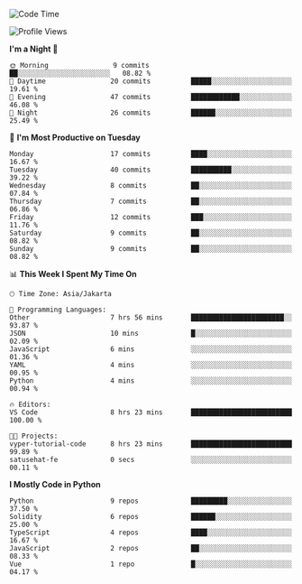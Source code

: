 <!--START_SECTION:waka-->
![Code Time](http://img.shields.io/badge/Code%20Time-1%2C459%20hrs%2058%20mins-blue)

![Profile Views](http://img.shields.io/badge/Profile%20Views-2-blue)

**I'm a Night 🦉** 

```text
🌞 Morning                9 commits           ██░░░░░░░░░░░░░░░░░░░░░░░   08.82 % 
🌆 Daytime                20 commits          █████░░░░░░░░░░░░░░░░░░░░   19.61 % 
🌃 Evening                47 commits          ████████████░░░░░░░░░░░░░   46.08 % 
🌙 Night                  26 commits          ██████░░░░░░░░░░░░░░░░░░░   25.49 % 
```
📅 **I'm Most Productive on Tuesday** 

```text
Monday                   17 commits          ████░░░░░░░░░░░░░░░░░░░░░   16.67 % 
Tuesday                  40 commits          ██████████░░░░░░░░░░░░░░░   39.22 % 
Wednesday                8 commits           ██░░░░░░░░░░░░░░░░░░░░░░░   07.84 % 
Thursday                 7 commits           ██░░░░░░░░░░░░░░░░░░░░░░░   06.86 % 
Friday                   12 commits          ███░░░░░░░░░░░░░░░░░░░░░░   11.76 % 
Saturday                 9 commits           ██░░░░░░░░░░░░░░░░░░░░░░░   08.82 % 
Sunday                   9 commits           ██░░░░░░░░░░░░░░░░░░░░░░░   08.82 % 
```


📊 **This Week I Spent My Time On** 

```text
🕑︎ Time Zone: Asia/Jakarta

💬 Programming Languages: 
Other                    7 hrs 56 mins       ███████████████████████░░   93.87 % 
JSON                     10 mins             █░░░░░░░░░░░░░░░░░░░░░░░░   02.09 % 
JavaScript               6 mins              ░░░░░░░░░░░░░░░░░░░░░░░░░   01.36 % 
YAML                     4 mins              ░░░░░░░░░░░░░░░░░░░░░░░░░   00.95 % 
Python                   4 mins              ░░░░░░░░░░░░░░░░░░░░░░░░░   00.94 % 

🔥 Editors: 
VS Code                  8 hrs 23 mins       █████████████████████████   100.00 % 

🐱‍💻 Projects: 
vyper-tutorial-code      8 hrs 23 mins       █████████████████████████   99.89 % 
satusehat-fe             0 secs              ░░░░░░░░░░░░░░░░░░░░░░░░░   00.11 % 
```

**I Mostly Code in Python** 

```text
Python                   9 repos             █████████░░░░░░░░░░░░░░░░   37.50 % 
Solidity                 6 repos             ██████░░░░░░░░░░░░░░░░░░░   25.00 % 
TypeScript               4 repos             ████░░░░░░░░░░░░░░░░░░░░░   16.67 % 
JavaScript               2 repos             ██░░░░░░░░░░░░░░░░░░░░░░░   08.33 % 
Vue                      1 repo              █░░░░░░░░░░░░░░░░░░░░░░░░   04.17 % 
```




<!--END_SECTION:waka-->
